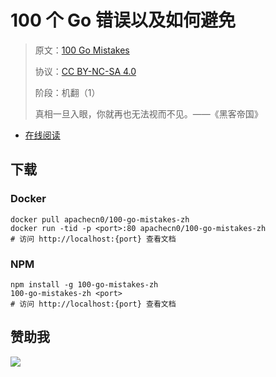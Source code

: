 <!--
    需要填充的占位符：
    
    README.md
    
        100 个 Go 错误以及如何避免：文档中文名
        100 Go Mistakes：文档英文名
        {urlEn}：文档原始链接
        gomis100：域名前缀
        飞龙：负责人名称
        wizardforcel：负责人 Github 用户名
        562826179：负责人 QQ
        100-go-mistakes-zh：ApacheCN 的 Github 仓库名称
        100-go-mistakes-zh：DockerHub 仓库名称
        100-go-mistakes-zh：PYPI 包名称
        100-go-mistakes-zh：NPM 包名称
    
    CNAME
    
        gomis100：域名前缀

    index.html
    
        100 个 Go 错误以及如何避免：文档中文名
        rgb(100,107,101)：显示颜色
        100-go-mistakes-zh：ApacheCN 的 Github 仓库名称

    asset/docsify-flygon-footer.js
    
        100-go-mistakes-zh：ApacheCN 的 Github 仓库名称
-->

# 100 个 Go 错误以及如何避免

> 原文：[100 Go Mistakes]({urlEn})
> 
> 协议：[CC BY-NC-SA 4.0](http://creativecommons.org/licenses/by-nc-sa/4.0/)
> 
> 阶段：机翻（1）
> 
> 真相一旦入眼，你就再也无法视而不见。——《黑客帝国》

* [在线阅读](https://gomis100.flygon.net)


## 下载

### Docker

```
docker pull apachecn0/100-go-mistakes-zh
docker run -tid -p <port>:80 apachecn0/100-go-mistakes-zh
# 访问 http://localhost:{port} 查看文档
```

### NPM

```
npm install -g 100-go-mistakes-zh
100-go-mistakes-zh <port>
# 访问 http://localhost:{port} 查看文档
```

## 赞助我

![](https://img-blog.csdnimg.cn/20200112005920729.png)
